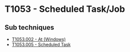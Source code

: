 # T1053 - Scheduled Task/Job

## Sub techniques

* [T1053.002 - At (Windows)](https://github.com/JYVSECTEC/PHR-model/tree/master/Data%20Collection/tactics/Persistence/T1053/T1053.002/README.md)
* [T1053.005 - Scheduled Task](https://github.com/JYVSECTEC/PHR-model/tree/master/Data%20Collection/tactics/Persistence/T1053/T1053.005/README.md)
